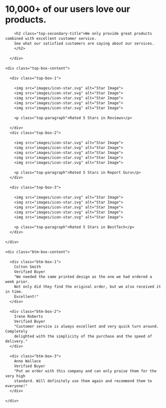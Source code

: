 <div class="top-header">
        <h1 class="top-title">10,000+ of our users love our products.</h1>

        <h2 class="top-secondary-title">We only provide great products combined with excellent customer service.
        See what our satisfied customers are saying about our services.
        </h2>

      </div>    

    <div class="top-box-content">
      
      <div class="top-box-1">

        <img src="images/icon-star.svg" alt="Star Image">
        <img src="images/icon-star.svg" alt="Star Image">
        <img src="images/icon-star.svg" alt="Star Image">
        <img src="images/icon-star.svg" alt="Star Image">
        <img src="images/icon-star.svg" alt="Star Image">

        <p class="top-paragraph">Rated 5 Stars in Reviews</p>

      </div>
      <div class="top-box-2">

        <img src="images/icon-star.svg" alt="Star Image">
        <img src="images/icon-star.svg" alt="Star Image">
        <img src="images/icon-star.svg" alt="Star Image">
        <img src="images/icon-star.svg" alt="Star Image">
        <img src="images/icon-star.svg" alt="Star Image">

        <p class="top-paragraph">Rated 5 Stars in Report Guru</p>
      </div>

      <div class="top-box-3">

        <img src="images/icon-star.svg" alt="Star Image">
        <img src="images/icon-star.svg" alt="Star Image">
        <img src="images/icon-star.svg" alt="Star Image">
        <img src="images/icon-star.svg" alt="Star Image">
        <img src="images/icon-star.svg" alt="Star Image">

        <p class="top-paragraph">Rated 5 Stars in BestTech</p>
      </div>

    </div>

    <div class="btm-box-content">

      <div class="btm-box-1">
        Colton Smith 
        Verified Buyer
        "We needed the same printed design as the one we had ordered a week prior.
        Not only did they find the original order, but we also received it in time.
        Excellent!"
      </div>

      <div class="btm-box-2">
        Irene Roberts 
        Verified Buyer
        "Customer service is always excellent and very quick turn around. Completely
        delighted with the simplicity of the purchase and the speed of delivery."
      </div>

      <div class="btm-box-3">
        Anne Wallace 
        Verified Buyer
        "Put an order with this company and can only praise them for the very high
        standard. Will definitely use them again and recommend them to everyone!"
      </div>

    </div>